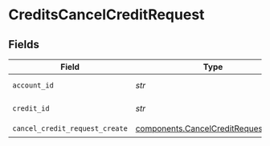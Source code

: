 # CreditsCancelCreditRequest


## Fields

| Field                                                                                        | Type                                                                                         | Required                                                                                     | Description                                                                                  | Example                                                                                      |
| -------------------------------------------------------------------------------------------- | -------------------------------------------------------------------------------------------- | -------------------------------------------------------------------------------------------- | -------------------------------------------------------------------------------------------- | -------------------------------------------------------------------------------------------- |
| `account_id`                                                                                 | *str*                                                                                        | :heavy_check_mark:                                                                           | The account id.                                                                              | 01H8FB90ZRRFWXB4XC2JPJ1D4Y                                                                   |
| `credit_id`                                                                                  | *str*                                                                                        | :heavy_check_mark:                                                                           | The credit id.                                                                               | 20230823123456                                                                               |
| `cancel_credit_request_create`                                                               | [components.CancelCreditRequestCreate](../../models/components/cancelcreditrequestcreate.md) | :heavy_check_mark:                                                                           | N/A                                                                                          |                                                                                              |